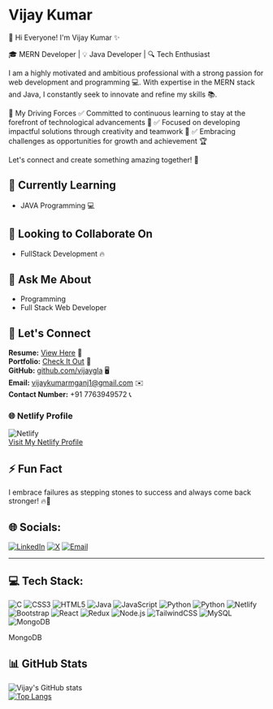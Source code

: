 # Vijay Kumar

🚀 Hi Everyone! I'm Vijay Kumar ✨

🎓 MERN Developer | 💡 Java Developer | 🔍 Tech Enthusiast

I am a highly motivated and ambitious professional with a strong passion for web development and programming 💻. With expertise in the MERN stack and Java, I constantly seek to innovate and refine my skills 📚.

🚀 My Driving Forces
✅ Committed to continuous learning to stay at the forefront of technological advancements 🔄 ✅ Focused on developing impactful solutions through creativity and teamwork 🌟 ✅ Embracing challenges as opportunities for growth and achievement 🏆

Let's connect and create something amazing together! 🤝

## 🌱 Currently Learning
- JAVA Programming 💻

## 🤝 Looking to Collaborate On
- FullStack Development 🔥

## 💬 Ask Me About
- Programming  
- Full Stack Web Developer

## 📩 Let's Connect  
**Resume:** [View Here](https://drive.google.com/file/d/1wb0Txcwm1Fi8DACG1oBVBQ8gF4hcUNkd/view?usp=drive_link) 📝  
**Portfolio:** [Check It Out](https://vijayportfoliomganj1.netlify.app/) 🔗  
**GitHub:** [github.com/vijaygla](https://github.com/vijaygla) 🖥️  
**Email:** [vijaykumarmganj1@gmail.com](mailto:vijaykumarmganj1@gmail.com) ✉️  
**Contact Number:** +91 7763949572 📞  

### 🌐 Netlify Profile  
![Netlify](https://img.shields.io/badge/Netlify-%23000000.svg?style=for-the-badge&logo=netlify&logoColor=white)  
[Visit My Netlify Profile](https://app.netlify.com/teams/vijaykumarmganj1/sites)  


## ⚡ Fun Fact
I embrace failures as stepping stones to success and always come back stronger! 🔥💪

## 🌐 Socials:
[![LinkedIn](https://img.shields.io/badge/LinkedIn-%230A66C2.svg?style=for-the-badge&logo=linkedin&logoColor=white)](https://www.linkedin.com/in/vijaykumarmganj1/)
[![X](https://img.shields.io/badge/Twitter-%23000000.svg?style=for-the-badge&logo=twitter&logoColor=white)](https://x.com/vijaykumarmgani)
[![Email](https://img.shields.io/badge/Email-D14836?style=for-the-badge&logo=gmail&logoColor=white)](mailto:vijaykumarmganj1@gmail.com)


---

## 💻 Tech Stack:
![C](https://img.shields.io/badge/C-%2300599C.svg?style=for-the-badge&logo=c&logoColor=white)
![CSS3](https://img.shields.io/badge/CSS3-%231572B6.svg?style=for-the-badge&logo=css3&logoColor=white)
![HTML5](https://img.shields.io/badge/HTML5-%23E34F26.svg?style=for-the-badge&logo=html5&logoColor=white)
![Java](https://img.shields.io/badge/Java-%23ED8B00.svg?style=for-the-badge&logo=java&logoColor=white)
![JavaScript](https://img.shields.io/badge/JavaScript-%23F7DF1E.svg?style=for-the-badge&logo=javascript&logoColor=black)
![Python](https://img.shields.io/badge/Python-%233776AB.svg?style=for-the-badge&logo=python&logoColor=white)
![Python](https://img.shields.io/badge/Python-%233776AB.svg?style=for-the-badge&logo=python&logoColor=white)
![Netlify](https://img.shields.io/badge/Netlify-%23000000.svg?style=for-the-badge&logo=netlify&logoColor=white)
![Bootstrap](https://img.shields.io/badge/Bootstrap-%237952B3.svg?style=for-the-badge&logo=bootstrap&logoColor=white)
![React](https://img.shields.io/badge/React-%2361DAFB.svg?style=for-the-badge&logo=react&logoColor=black)
![Redux](https://img.shields.io/badge/Redux-%23764ABC.svg?style=for-the-badge&logo=redux&logoColor=white)
![Node.js](https://img.shields.io/badge/Node.js-%23339933.svg?style=for-the-badge&logo=node.js&logoColor=white)
![TailwindCSS](https://img.shields.io/badge/TailwindCSS-%2338B2AC.svg?style=for-the-badge&logo=tailwind-css&logoColor=white)
![MySQL](https://img.shields.io/badge/MySQL-%234479A1.svg?style=for-the-badge&logo=mysql&logoColor=white)
![MongoDB](https://img.shields.io/badge/MongoDB-%234EA94B.svg?style=for-the-badge&logo=mongodb&logoColor=white)


MongoDB  

## 📊 GitHub Stats
![Vijay's GitHub stats](https://github-readme-stats.vercel.app/api?username=vijaygla&show_icons=true&theme=radical)  
[![Top Langs](https://github-readme-stats.vercel.app/api/top-langs/?username=vijaygla&layout=compact&theme=radical)](https://github.com/anuraghazra/github-readme-stats)

